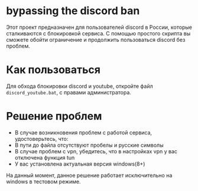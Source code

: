 # bypassing the discord ban

Этот проект предназначен для пользователей discord в России, которые сталкиваются   с блокировкой сервиса. С помощью простого скрипта вы сможете обойти ограничение и продолжить пользоваться discord без проблем. 

# Как пользоваться
Для обхода блокировки discord и youtube, откройте файл `discord_youtube.bat`, с правами администратора.

# Решение проблем
- В случае возникновения проблем с работой сервиса, удостоверьтесь, что: 
- В пути до файла отсутствуют пробелы и русские символы
- В случае проблем с vpn, убедитесь, что в настройках vpn у вас отключена функция tun
- У вас установлена актуальная версия windows(8+) 

На данный момент, данное решение работает исключительно на windows в тестовом режиме.
